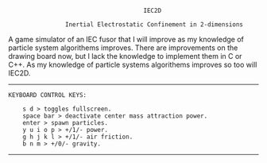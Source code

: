                                           IEC2D

                    Inertial Electrostatic Confinement in 2-dimensions


  A game simulator of an IEC fusor that I will improve as my knowledge of 
particle system algorithems improves. There are improvements on the drawing 
board now, but I lack the knowledge to implement them in C or C++.
    As my knowledge of particle systems algorithems improves so too will IEC2D.

--------------------------------------------------------------------------------------------

    KEYBOARD CONTROL KEYS:
    
        s d > toggles fullscreen.
        space bar > deactivate center mass attraction power.
        enter > spawn particles.
        y u i o p > +/1/- power.
        g h j k l > +/1/- air friction.
        b n m > +/0/- gravity.

--------------------------------------------------------------------------------------------
